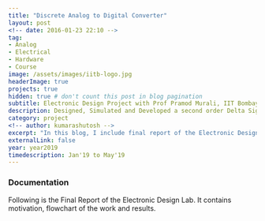 ```yaml
---
title: "Discrete Analog to Digital Converter"
layout: post
<!-- date: 2016-01-23 22:10 -->
tag:
- Analog
- Electrical
- Hardware
- Course
image: /assets/images/iitb-logo.jpg
headerImage: true
projects: true
hidden: true # don't count this post in blog pagination
subtitle: Electronic Design Project with Prof Pramod Murali, IIT Bombay
description: Designed, Simulated and Developed a second order Delta Sigma Converter to convert analog audio signals to high resolution digital signal. Also performed filtering followed by reconstruction to obtain back the audio signal thus verifying the performance.
category: project
<!-- author: kumarashutosh -->
excerpt: "In this blog, I include final report of the Electronic Design Lab (EDL) project done under the guidance of Prof. Pramod Murali. The report contains all the relevant details including circuit diagram, results, flowcharts."
externalLink: false
year: year2019
timedescription: Jan'19 to May'19
---
```


### Documentation

Following is the Final Report of the Electronic Design Lab. It contains motivation, flowchart of the work and results.

<object width="850" height="1200" data="/assets/docs/EDL_Final.pdf">
</object>
